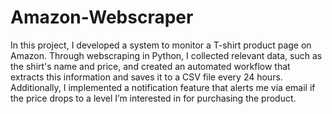 # Amazon-Webscraper
In this project, I developed a system to monitor a T-shirt product page on Amazon. Through webscraping in Python, I collected relevant data, such as the shirt's name and price, and created an automated workflow that extracts this information and saves it to a CSV file every 24 hours. Additionally, I implemented a notification feature that alerts me via email if the price drops to a level I’m interested in for purchasing the product.
